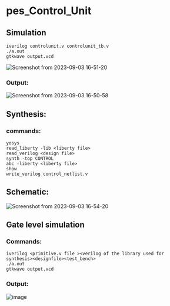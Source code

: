 # pes_Control_Unit
## Simulation
```bash=
iverilog controlunit.v controlunit_tb.v
./a.out
gtkwave output.vcd
```
![Screenshot from 2023-09-03 16-51-20](https://github.com/KKiranR/RISCV_Control_Unit/assets/89727621/db3f25c8-c048-4021-9372-0df325116286)

### Output:
![Screenshot from 2023-09-03 16-50-58](https://github.com/KKiranR/RISCV_Control_Unit/assets/89727621/aef7d141-66fb-4e7c-a3e0-759b71707950)

## Synthesis:
### commands:
```bash=
yosys
read_liberty -lib <liberty file>
read_verilog <design file>
synth -top CONTROL
abc -liberty <liberty file>
show
write_verilog control_netlist.v
```
## Schematic:
![Screenshot from 2023-09-03 16-54-20](https://github.com/KKiranR/RISCV_Control_Unit/assets/89727621/bcac52ba-1cf0-4f7f-991c-90e28366b905)
## Gate level simulation
### Commands:
```bash=
iverilog <primitive.v file ><verilog of the library used for synthesis><designfile><test_bench>
./a.out
gtkwave output.vcd
```
### Output:
![image](https://github.com/KKiranR/RISCV_Control_Unit/assets/89727621/785e84c6-e591-47a4-88c1-7559dbc11ca8)


